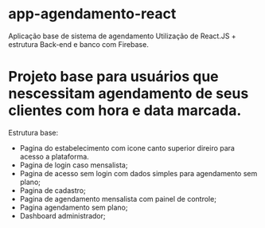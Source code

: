 # app-agendamento-react
Aplicação base de sistema de agendamento
Utilização de React.JS + estrutura Back-end e banco com Firebase.

# Projeto base para usuários que nescessitam agendamento de seus clientes com hora e data marcada.

Estrutura base:
- Pagina do estabelecimento com icone canto superior direiro para acesso a plataforma.
- Pagina de login caso mensalista;
- Pagina de acesso sem login com dados simples para agendamento sem plano;
- Pagina de cadastro;
- Pagina de agendamento mensalista com painel de controle;
- Pagina agendamento sem plano;
- Dashboard administrador;



